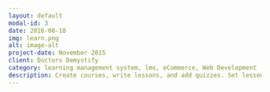 ```yaml
---
layout: default
modal-id: 3
date: 2016-08-18
img: learn.png
alt: image-alt
project-date: November 2015
client: Doctors Demystify
category: learning management system, lms, eCommerce, Web Development
description: Create courses, write lessons, and add quizzes. Set lesson and course pre-requisites, allow user registration and even charge for your course content if you want.<br><br><a href="http://www.doctorsdemystify.com/" target="_blank">See the website</a>
---
```

